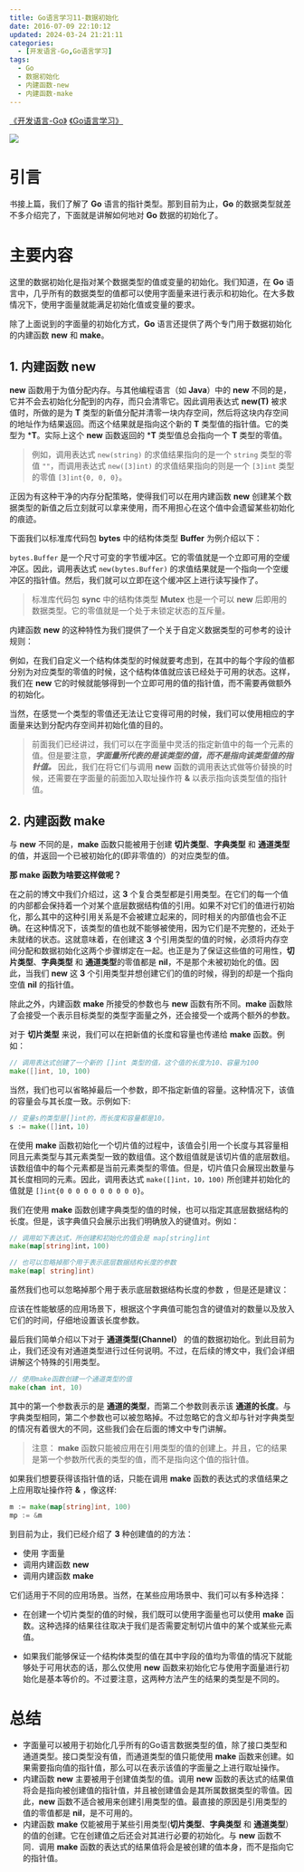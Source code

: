 ```yaml
---
title: Go语言学习11-数据初始化
date: 2016-07-09 22:10:12
updated: 2024-03-24 21:21:11
categories:
  - [开发语言-Go,Go语言学习]
tags:
  - Go
  - 数据初始化
  - 内建函数-new
  - 内建函数-make
---
```


[《开发语言-Go》](/categories/开发语言-Go/) [《Go语言学习》](/categories/开发语言-Go/Go语言学习/) 

![](/images/go-logo.png)

# 引言
书接上篇，我们了解了 **Go** 语言的指针类型。那到目前为止，**Go** 的数据类型就差不多介绍完了，下面就是讲解如何地对 **Go** 数据的初始化了。

# 主要内容

这里的数据初始化是指对某个数据类型的值或变量的初始化。我们知道，在 **Go** 语言中，几乎所有的数据类型的值都可以使用字面量来进行表示和初始化。在大多数情况下，使用字面量就能满足初始化值或变量的要求。

除了上面说到的字面量的初始化方式，**Go** 语言还提供了两个专门用于数据初始化的内建函数 **new** 和 **make**。

## 1. 内建函数 new
**new** 函数用于为值分配内存。与其他编程语言（如 **Java**）中的 **new** 不同的是，它并不会去初始化分配到的内存，而只会清零它。因此调用表达式 **new(T)** 被求值时，所做的是为 **T** 类型的新值分配并清零一块内存空间，然后将这块内存空间的地址作为结果返回。而这个结果就是指向这个新的 **T** 类型值的指针值。它的类型为 ***T**。实际上这个 **new** 函数返回的 ***T** 类型值总会指向一个 **T** 类型的零值。

> 例如，调用表达式 `new(string)` 的求值结果指向的是一个 `string` 类型的零值 `""`，而调用表达式 `new([3]int)` 的求值结果指向的则是一个 `[3]int` 类型的零值 `[3]int{0, 0, 0}`。

正因为有这种干净的内存分配策略，使得我们可以在用内建函数 **new** 创建某个数据类型的新值之后立刻就可以拿来使用，而不用担心在这个值中会遗留某些初始化的痕迹。

下面我们以标准库代码包 **bytes** 中的结构体类型 **Buffer** 为例介绍以下：

`bytes.Buffer` 是一个尺寸可变的字节缓冲区。它的零值就是一个立即可用的空缓冲区。因此，调用表达式 `new(bytes.Buffer)` 的求值结果就是一个指向一个空缓冲区的指针值。然后，我们就可以立即在这个缓冲区上进行读写操作了。

> 标准库代码包 **sync** 中的结构体类型 **Mutex** 也是一个可以 **new** 后即用的数据类型。它的零值就是一个处于未锁定状态的互斥量。

内建函数 **new** 的这种特性为我们提供了一个关于自定义数据类型的可参考的设计规则：

例如，在我们自定义一个结构体类型的时候就要考虑到，在其中的每个字段的值都分别为对应类型的零值的时候，这个结构体值就应该已经处于可用的状态。这样，我们在 **new** 它的时候就能够得到一个立即可用的值的指针值，而不需要再做额外的初始化。

当然，在感觉一个类型的零值还无法让它变得可用的时候，我们可以使用相应的字面量来达到分配内存空间并初始化值的目的。

> 前面我们已经讲过，我们可以在字面量中灵活的指定新值中的每一个元素的值。但是要注意，***字面量所代表的是该类型的值，而不是指向该类型值的指针值。*** 因此，我们在将它们与调用 **new** 函数的调用表达式做等价替换的时候，还需要在字面量的前面加入取址操作符 **&** 以表示指向该类型值的指针值。

## 2. 内建函数 make
与 **new** 不同的是，**make** 函数只能被用于创建 **切片类型**、**字典类型** 和 **通道类型** 的值，并返回一个已被初始化的(即非零值的）的对应类型的值。

**那 make 函数为啥要这样做呢？**

在之前的博文中我们介绍过，这 **3** 个复合类型都是引用类型。在它们的每一个值的内部都会保持着一个对某个底层数据结构值的引用。如果不对它们的值进行初始化，那么其中的这种引用关系是不会被建立起来的，同时相关的内部值也会不正确。在这种情况下，该类型的值也就不能够被使用，因为它们是不完整的，还处于未就绪的状态。这就意味着，在创建这 **3** 个引用类型的值的时候，必须将内存空间分配和数据初始化这两个步骤绑定在一起。也正是为了保证这些值的可用性，**切片类型**、**字典类型** 和 **通道类型**的零值都是 **nil**，不是那个未被初始化的值。因此，当我们 **new** 这 **3** 个引用类型并想创建它们的值的时候，得到的却是一个指向空值 **nil** 的指针值。

除此之外，内建函数 **make** 所接受的参数也与 **new** 函数有所不同。**make** 函数除了会接受一个表示目标类型的类型字面量之外，还会接受一个或两个额外的参数。

对于 **切片类型** 来说，我们可以在把新值的长度和容量也传递给 **make** 函数。例如：

```Go
// 调用表达式创建了一个新的 []int 类型的值，这个值的长度为10、容量为100
make([]int, 10, 100)
```
当然，我们也可以省略掉最后一个参数，即不指定新值的容量。这种情况下，该值的容量会与其长度一致。示例如下:

```Go
// 变量s的类型是[]int的，而长度和容量都是10。
s := make([]int，10)
```

在使用 **make** 函数初始化一个切片值的过程中，该值会引用一个长度与其容量相同且元素类型与其元素类型一致的数组值。这个数组值就是该切片值的底层数组。该数组值中的每个元素都是当前元素类型的零值。但是，切片值只会展现出数量与其长度相同的元素。因此，调用表达式 `make([]int，10，100)` 所创建并初始化的值就是 `[]int{0 0 0 0 0 0 0 0 0 0}`。

我们在使用 **make** 函数创建字典类型的值的时候，也可以指定其底层数据结构的长度。但是，该字典值只会展示出我们明确放入的键值对。例如：

```Go
// 调用如下表达式，所创建和初始化的值会是 map[string]int
make(map[string]int，100)

// 也可以忽略掉那个用于表示底层数据结构长度的参数
make(map[ string]int)
```

虽然我们也可以忽略掉那个用于表示底层数据结构长度的参数 ，但是还是建议：

应该在性能敏感的应用场景下，根据这个字典值可能包含的键值对的数量以及放入它们的时间，仔细地设置该长度参数。

最后我们简单介绍以下对于 **通道类型(Channel）** 的值的数据初始化。到此目前为止，我们还没有对通道类型进行过任何说明。不过，在后续的博文中，我们会详细讲解这个特殊的引用类型。

```Go
// 使用make函数创建一个通道类型的值
make(chan int, 10)
```
其中的第一个参数表示的是 **通道的类型**，而第二个参数则表示该 **通道的长度**。与字典类型相同，第二个参数也可以被忽略掉。不过忽略它的含义却与针对字典类型的情况有着很大的不同，这些我们会在后面的博文中专门讲解。

> 注意： **make** 函数只能被应用在引用类型的值的创建上。并且，它的结果是第一个参数所代表的类型的值，而不是指向这个值的指针值。

如果我们想要获得该指针值的话，只能在调用 **make** 函数的表达式的求值结果之上应用取址操作符 **&** ，像这样:

```Go
m := make(map[string]int, 100)
mp := &m
```

到目前为止，我们已经介绍了 **3** 种创建值的的方法：
- 使用 字面量
- 调用内建函数 **new**
- 调用内建函数 **make**

它们适用于不同的应用场景。当然，在某些应用场景中、我们可以有多种选择：

- 在创建一个切片类型的值的时候，我们既可以使用字面量也可以使用 **make** 函数。这种选择的结果往往取决于我们是否需要定制切片值中的某个或某些元素值。

- 如果我们能够保证一个结构体类型的值在其中字段的值均为零值的情况下就能够处于可用状态的话，那么仅使用 **new** 函数来初始化它与使用字面量进行初始化是基本等价的。不过要注意，这两种方法产生的结果的类型是不同的。


# 总结

- 字面量可以被用于初始化几乎所有的Go语言数据类型的值，除了接口类型和通道类型。接口类型没有值，而通道类型的值只能使用 **make** 函数来创建。如果需要指向值的指针值，那么可以在表示该值的字面量之上进行取址操作。
- 内建函数 **new** 主要被用于创建值类型的值。调用 **new** 函数的表达式的结果值将会是指向被创建值的指针值，并且被创建值会是其所属数据类型的零值。因此，**new** 函数不适合被用来创建引用类型的值。最直接的原因是引用类型的值的零值都是 **nil**，是不可用的。
- 内建函数 **make** 仅能被用于某些引用类型(**切片类型**、**字典类型** 和 **通道类型**）的值的创建。它在创建值之后还会对其进行必要的初始化。与 **new** 函数不同．调用 **make** 函数的表达式的结果值将会是被创建的值本身，而不是指向它的指针值。

